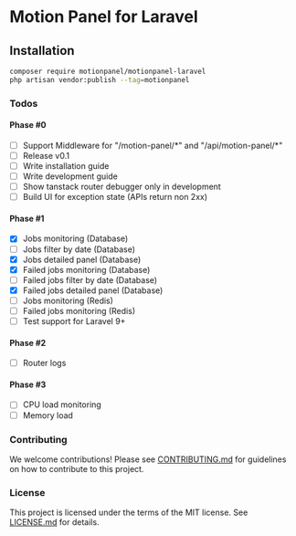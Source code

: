 # Motion Panel for Laravel

## Installation

```sh
composer require motionpanel/motionpanel-laravel
php artisan vendor:publish --tag=motionpanel
```

### Todos

#### Phase #0

- [ ] Support Middleware for "/motion-panel/\*" and "/api/motion-panel/\*"
- [ ] Release v0.1
- [ ] Write installation guide
- [ ] Write development guide
- [ ] Show tanstack router debugger only in development
- [ ] Build UI for exception state (APIs return non 2xx)

#### Phase #1

- [x] Jobs monitoring (Database)
- [ ] Jobs filter by date (Database)
- [x] Jobs detailed panel (Database)
- [x] Failed jobs monitoring (Database)
- [ ] Failed jobs filter by date (Database)
- [x] Failed jobs detailed panel (Database)
- [ ] Jobs monitoring (Redis)
- [ ] Failed jobs monitoring (Redis)
- [ ] Test support for Laravel 9+

#### Phase #2

- [ ] Router logs

#### Phase #3

- [ ] CPU load monitoring
- [ ] Memory load

### Contributing

We welcome contributions! Please see [CONTRIBUTING.md](CONTRIBUTING.md) for guidelines on how to contribute to this project.

### License

This project is licensed under the terms of the MIT license. See [LICENSE.md](LICENSE.md) for details.
